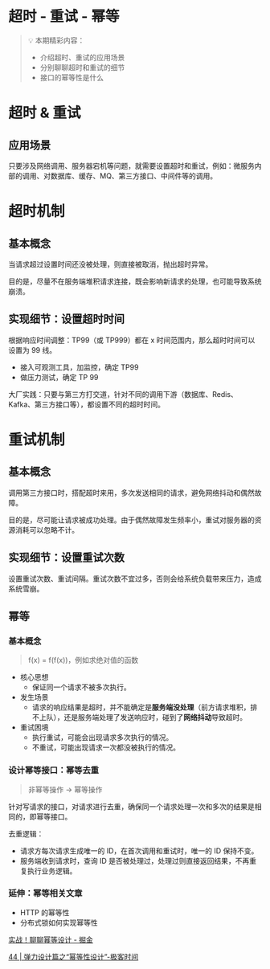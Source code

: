 # 超时 - 重试 - 幂等

> 💡 本期精彩内容：
> 
> - 介绍超时、重试的应用场景
> - 分别聊聊超时和重试的细节
> - 接口的幂等性是什么

# 超时 & 重试

## 应用场景

只要涉及网络调用、服务器宕机等问题，就需要设置超时和重试，例如：微服务内部的调用、对数据库、缓存、MQ、第三方接口、中间件等的调用。

# 超时机制

## 基本概念

当请求超过设置时间还没被处理，则直接被取消，抛出超时异常。

目的是，尽量不在服务端堆积请求连接，既会影响新请求的处理，也可能导致系统崩溃。

## 实现细节：设置超时时间

根据响应时间调整：TP99（或 TP999）都在 x 时间范围内，那么超时时间可以设置为 99 线。

- 接入可观测工具，加监控，确定 TP99
- 做压力测试，确定 TP 99

大厂实践：只要与第三方打交道，针对不同的调用下游（数据库、Redis、Kafka、第三方接口等），都设置不同的超时时间。

# 重试机制

## 基本概念

调用第三方接口时，搭配超时来用，多次发送相同的请求，避免网络抖动和偶然故障。

目的是，尽可能让请求被成功处理。由于偶然故障发生频率小，重试对服务器的资源消耗可以忽略不计。

## 实现细节：设置重试次数

设置重试次数、重试间隔。重试次数不宜过多，否则会给系统负载带来压力，造成系统雪崩。

## 幂等

### **基本概念**

> f(x) = f(f(x))，例如求绝对值的函数
> 
- 核心思想
    - 保证同一个请求不被多次执行。
- 发生场景
    - 请求的响应结果是超时，并不能确定是**服务端没处理**（前方请求堆积，排不上队），还是服务端处理了发送响应时，碰到了**网络抖动**导致超时。
- 重试困境
    - 执行重试，可能会出现请求多次执行的情况。
    - 不重试，可能出现请求一次都没被执行的情况。

### **设计幂等接口：幂等去重**

> 非幂等操作 → 幂等操作
> 

针对写请求的接口，对请求进行去重，确保同一个请求处理一次和多次的结果是相同的，即幂等接口。

去重逻辑：

- 请求方每次请求生成唯一的 ID，在首次调用和重试时，唯一的 ID 保持不变。
- 服务端收到请求时，查询 ID 是否被处理过，处理过则直接返回结果，不再重复执行业务逻辑。

### **延伸：幂等相关文章**

- HTTP 的幂等性
- 分布式锁如何实现幂等性

[实战！聊聊幂等设计 - 掘金](https://juejin.cn/post/7049140742182141959)

[44 | 弹力设计篇之“幂等性设计”-极客时间](https://time.geekbang.org/column/article/4050)